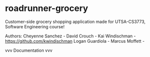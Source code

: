 # roadrunner-grocery
Customer-side grocery shopping application made for UTSA-CS3773, Software Engineering course!

Authors:
  Cheyenne Sanchez - 
  David Crouch - 
  Kai Windischman - https://github.com/kwindischman 
  Logan Guardiola - 
  Marcus Moffett - 
  
vvv Documentation vvv
